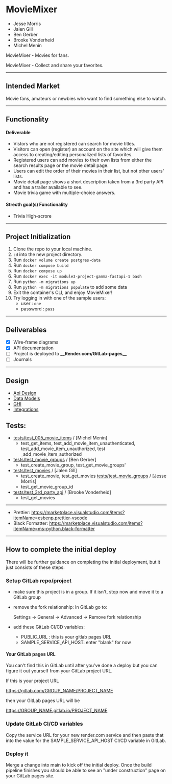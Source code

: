 # MovieMixer

- Jesse Morris
- Jalen Gill
- Ben Gerber
- Brooke Vonderheid
- Michel Menin

MovieMixer - Movies for fans.

MovieMixer - Collect and share your favorites.

---

## Intended Market

Movie fans, amateurs or newbies who want to find something else to watch.

---

## Functionality

#### Deliverable

- Vistors who are not registered can search for movie titles.
- Visitors can open (register) an account on the site which will give them access to creating/editing personalized lists of favorites.
- Registered users can add movies to their own lists from either the search results page or the movie detail page.
- Users can edit the order of their movies in their list, but not other users' lists.
- Movie detail page shows a short description taken from a 3rd party API and has a trailer available to see.
- Movie trivia game with multiple-choice answers.

#### Strecth goal(s) Functionality

- Trivia High-scrore

---

## Project Initialization

1. Clone the repo to your local machine.
2. `cd` into the new project directory.
3. Run `docker volume create postgres-data`
4. Run `docker compose build`
5. Run `docker compose up`
6. Run `docker exec -it module3-project-gamma-fastapi-1 bash`
7. Run `python -m migrations up`
8. Run `python -m migrations populate` to add some data
9. Exit the container's CLI, and enjoy MovieMixer!
10. Try logging in with one of the sample users:
    - user : `one`
    - password : `pass`

---

## Deliverables

- [x] Wire-frame diagrams
- [x] API documentation
- [ ] Project is deployed to **\_\_**Render.com/GitLab-pages**\_\_**
- [ ] Journals

---

## Design

- [Api Design](/docs/api-design.md "/docs/api-design.md")
- [Data Models](/docs/data-models.md "/docs/data-models.md")
- [GHI](/docs/ghi.md "/docs/ghi.md")
- [Integrations](/docs/integrations.md "/docs/integrations.md")

## Tests:

- [tests/test_005_movie_items](tests/test_005_movie_items) / [Michel Menin]
  - test_get_items, test_add_movie_item_unauthenticated, test_add_movie_item_unauthorized, test \_add_movie_item_authorized
- [tests/test_movie_groups](tests/test_movie_groups) / [Ben Gerber]
  - test_create_movie_group, test_get_movie_groups'
- [tests/test_movies](tests/test_movies) / [Jalen Gill]
  - test_create_movie, test_get_movies
  [tests/test_movie_groups](tests/test_movie_groups) / [Jesse Morris]
  - test_get_movie_group_id
- [tests/test_3rd_party_api](tests/test_3rd_party_api.py) / [Brooke Vonderheid]
  - test_get_movies

---

- Prettier: <https://marketplace.visualstudio.com/items?itemName=esbenp.prettier-vscode>
- Black Formatter: <https://marketplace.visualstudio.com/items?itemName=ms-python.black-formatter>

---

## How to complete the initial deploy

There will be further guidance on completing the initial
deployment, but it just consists of these steps:

### Setup GitLab repo/project

- make sure this project is in a group. If it isn't, stop
  now and move it to a GitLab group
- remove the fork relationship: In GitLab go to:

  Settings -> General -> Advanced -> Remove fork relationship

- add these GitLab CI/CD variables:
  - PUBLIC_URL : this is your gitlab pages URL
  - SAMPLE_SERVICE_API_HOST: enter "blank" for now

#### Your GitLab pages URL

You can't find this in GitLab until after you've done a deploy
but you can figure it out yourself from your GitLab project URL.

If this is your project URL

https://gitlab.com/GROUP_NAME/PROJECT_NAME

then your GitLab pages URL will be

https://GROUP_NAME.gitlab.io/PROJECT_NAME

### Update GitLab CI/CD variables

Copy the service URL for your new render.com service and then paste
that into the value for the SAMPLE_SERVICE_API_HOST CI/CD variable
in GitLab.

### Deploy it

Merge a change into main to kick off the initial deploy. Once the build pipeline
finishes you should be able to see an "under construction" page on your GitLab
pages site.
